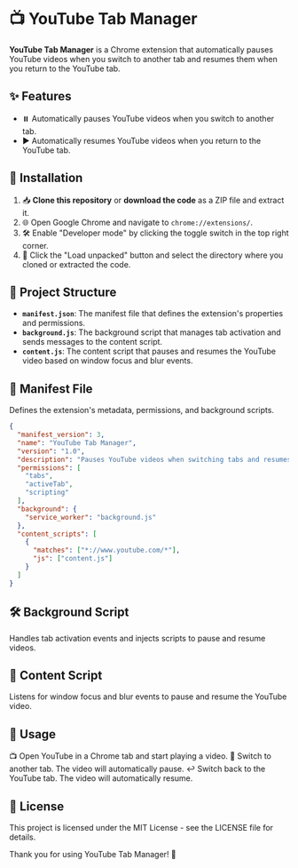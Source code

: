 # 📺 YouTube Tab Manager

**YouTube Tab Manager** is a Chrome extension that automatically pauses YouTube videos when you switch to another tab and resumes them when you return to the YouTube tab.

## ✨ Features

- ⏸️ Automatically pauses YouTube videos when you switch to another tab.
- ▶️ Automatically resumes YouTube videos when you return to the YouTube tab.

## 🚀 Installation

1. 📥 **Clone this repository** or **download the code** as a ZIP file and extract it.
2. 🌐 Open Google Chrome and navigate to `chrome://extensions/`.
3. 🛠️ Enable "Developer mode" by clicking the toggle switch in the top right corner.
4. 📂 Click the "Load unpacked" button and select the directory where you cloned or extracted the code.

## 📂 Project Structure

- **`manifest.json`**: The manifest file that defines the extension's properties and permissions.
- **`background.js`**: The background script that manages tab activation and sends messages to the content script.
- **`content.js`**: The content script that pauses and resumes the YouTube video based on window focus and blur events.

## 📝 Manifest File

Defines the extension's metadata, permissions, and background scripts.

```json
{
  "manifest_version": 3,
  "name": "YouTube Tab Manager",
  "version": "1.0",
  "description": "Pauses YouTube videos when switching tabs and resumes when returning.",
  "permissions": [
    "tabs",
    "activeTab",
    "scripting"
  ],
  "background": {
    "service_worker": "background.js"
  },
  "content_scripts": [
    {
      "matches": ["*://www.youtube.com/*"],
      "js": ["content.js"]
    }
  ]
}
```
## 🛠️ Background Script
Handles tab activation events and injects scripts to pause and resume videos.

## 📜 Content Script
Listens for window focus and blur events to pause and resume the YouTube video.

## 📖 Usage
📺 Open YouTube in a Chrome tab and start playing a video.
🔄 Switch to another tab. The video will automatically pause.
↩️ Switch back to the YouTube tab. The video will automatically resume.


## 📄 License
This project is licensed under the MIT License - see the LICENSE file for details.



Thank you for using YouTube Tab Manager! 🌟
